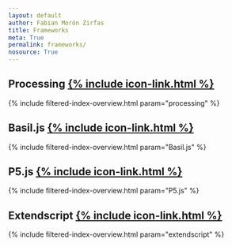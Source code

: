 ```yaml
---  
layout: default
author: Fabian Morón Zirfas
title: Frameworks
meta: True
permalink: frameworks/
nosource: True
---  
```


## Processing [{% include icon-link.html %}]({{site.baseurl}}/processing/)  

{% include filtered-index-overview.html param="processing" %}

## Basil.js [{% include icon-link.html %}]({{site.baseurl}}/basiljs/)

{% include filtered-index-overview.html param="Basil.js" %}

## P5.js [{% include icon-link.html %}]({{site.baseurl}}/p5js/)

{% include filtered-index-overview.html param="P5.js" %}

## Extendscript [{% include icon-link.html %}]({{site.baseurl}}/extendscript/)

{% include filtered-index-overview.html param="extendscript" %}

